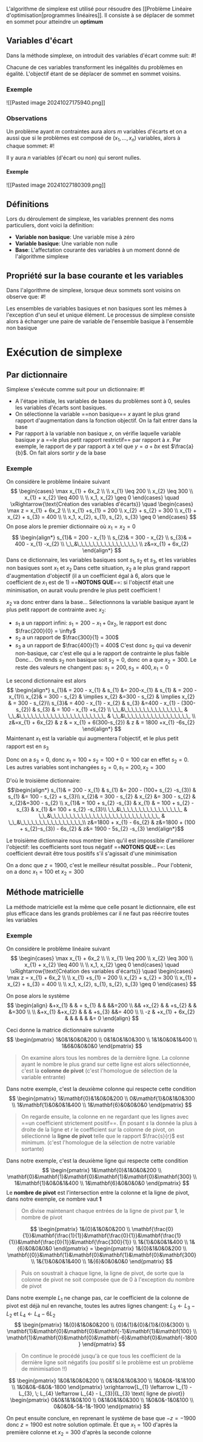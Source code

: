 L'algorithme de simplexe est utilisé pour résoudre des [[Problème Linéaire d'optimisation|programmes linéaires]]. Il consiste à se déplacer de sommet en sommet pour atteindre un **optimum**

## Variables d'écart
Dans la méthode simplexe, on introduit des variables d'écart comme suit: #!

Chacune de ces variables transforment les inégalités du problèmes en égalité. L'objectif étant de se déplacer de sommet en sommet voisins.
<!--ID: 1730114115911-->


### Exemple
![[Pasted image 20241027175940.png]]

### Observations
Un problème ayant $m$ contraintes aura alors $m$ variables d'écarts et on a aussi que si le problèmes est composé de $(x_{1}, \dots, x_{n})$ variables, alors à chaque sommet: #!

Il y aura $n$ variables (d'écart ou non) qui seront nulles.
<!--ID: 1730114115913-->


#### Exemple
![[Pasted image 20241027180309.png]]

## Définitions
Lors du déroulement de simplexe, les variables prennent des noms particuliers, dont voici la définition:

- **Variable non basique**: Une variable mise à zéro
- **Variable basique**: Une variable non nulle
- **Base**: L'affectation courante des variables à un moment donné de l'algorithme simplexe

## Propriété sur la base courante et les variables
Dans l'algorithme de simplexe, lorsque deux sommets sont voisins on observe que: #!

Les ensembles de variables basiques et non basiques sont les mêmes à l'exception d'un seul et unique élément.
Le processus de simplexe consiste alors à échanger une paire de variable de l'ensemble basique à l'ensemble non basique
<!--ID: 1730114115915-->


# Exécution de simplexe

## Par dictionnaire
Simplexe s'exécute comme suit pour un dictionnaire: #!

- A l'étape initiale, les variables de bases du problèmes sont à 0, seules les variables d'écarts sont basiques.
- On sélectionne la variable ==non basique== $x$ ayant le plus grand rapport d'augmentation dans la fonction objectif. On la fait entrer dans la base
- Par rapport à la variable non basique $x$, on vérifie laquelle variable basique $y$ a ==le plus petit rapport restrictif== par rapport à $x$. Par exemple, le rapport de $y$ par rapport à $x$ tel que $y = a + bx$ est $\frac{a}{b}$. On fait alors sortir $y$ de la base
<!--ID: 1730114115917-->


### Exemple
On considère le problème linéaire suivant
$$
\begin{cases}
\max x_{1} + 6x_2  \\ \\
x_{1} \leq 200 \\
x_{2} \leq 300 \\
x_{1} + x_{2} \leq 400 \\ \\
x_1, x_{2} \geq 0 
\end{cases} \quad \xRightarrow{\text{Création des variables d'écarts}} \quad
\begin{cases}
\max z = x_{1} + 6x_2  \\ \\
x_{1} +s_{1} = 200 \\
x_{2} + s_{2} = 300 \\
x_{1} + x_{2} + s_{3} = 400 \\ \\
x_1, x_{2}, s_{1}, s_{2}, s_{3} \geq 0 
\end{cases}
$$
On pose alors le premier dictionnaire où $x_{1} = x_{2} = 0$
$$
\begin{align*}
s_{1}& = 200 - x_{1} \\
s_{2}& = 300 - x_{2} \\
s_{3}& = 400 - x_{1} -x_{2} \\
\_\_&\_\_\_\_\_\_\_\_\_\_\_\_\_\_\_\ \\
z&=x_{1} + 6x_{2}
\end{align*}
$$Dans ce dictionnaire, les variables basiques sont $s_{1}, s_{2}$ et $s_{3}$, et les variables non basiques sont $x_{1}$ et $x_{2}$
Dans cette situation, $x_{2}$ a le plus grand rapport d'augmentation d'objectif (il a un coefficient égal à $6$, alors que le coefficient de $x_{1}$ est de $1$)
==**NOTONS QUE**==: si l'objectif était une minimisation, on aurait voulu prendre le plus petit coefficient !

$x_{2}$ va donc entrer dans la base... Sélectionnons la variable basique ayant le plus petit rapport de contrainte avec $x_{2}$:
- $s_{1}$ a un rapport infini: $s_{1} = 200 - x_{1} + 0x_{2}$, le rapport est donc $\frac{200}{0} = \infty$
- $s_{2}$ a un rapport de $\frac{300}{1} = 300$
- $s_{3}$ a un rapport de $\frac{400}{1} = 400$
C'est donc $s_{2}$ qui va devenir non-basique, car c'est elle qui a le rapport de contrainte le plus faible
Donc...
On rends $s_{2}$ non basique soit $s_{2} = 0$, donc on a que $x_{2} = 300$. Le reste des valeurs ne changent pas: $s_{1} = 200, s_{3} = 400, x_{1}=0$

Le second dictionnaire est alors
$$
\begin{align*}
s_{1}& = 200 - x_{1} & s_{1} &= 200-x_{1} & s_{1} & = 200 - x_{1}\\
x_{2}& = 300 - s_{2} & \implies x_{2} &=300 - s_{2} & \implies x_{2} & = 300 - s_{2}\\
s_{3}& = 400 - x_{1} - x_{2} & s_{3} &=400 - x_{1} - (300-s_{2}) & s_{3} & = 100 - x_{1} +s_{2} \\
\_\_&\_\_\_\_\_\_\_\_\_\_\_\_\_\_\_ & \_\_&\_\_\_\_\_\_\_\_\_\_\_\_\_\_\_\_\_\_\_\_\_\_ & \_\_&\_\_\_\_\_\_\_\_\_\_\_\_\_\_\_\_\_  \\
z&=x_{1} + 6x_{2} & z & = x_{1} + 6(300-s_{2}) & z & = 1800 +x_{1} -6s_{2}
\end{align*}
$$Maintenant $x_{1}$ est la variable qui augmentera l'objectif, et le plus petit rapport est en $s_{3}$

Donc on a $s_{3} = 0$, donc $x_{1} = 100 +s_{2} = 100 + 0 = 100$ car en effet $s_{2} = 0$. Les autres variables sont inchangées $s_{2} = 0, s_{1} =200, x_{2} = 300$

D'où le troisième dictionnaire:
$$\begin{align*}
s_{1}& = 200 - x_{1} & s_{1} &= 200 - (100+ s_{2} -s_{3}) & s_{1} &= 100 - s_{2} + s_{3}\\
x_{2}& = 300 - s_{2} & x_{2} &= 300 - s_{2} &  x_{2}&=300 - s_{2} \\
x_{1}& = 100 + s_{2} -s_{3} &  x_{1} & = 100 + s_{2} -s_{3} & x_{1} &= 100 + s_{2} -s_{3}\\
\_\_&\_\_\_\_\_\_\_\_\_\_\_\_\_\_\_\_ & \_\_&\_\_\_\_\_\_\_\_\_\_\_\_\_\_\_\_\_\_\_\_\_\_\_\_\_\_\_\_ & \_\_&\_\_\_\_\_\_\_\_\_\_\_\_\_\_\_\_\\
z&=1800 + x_{1} - 6s_{2} & z&=1800 + (100 + s_{2}-s_{3}) - 6s_{2} & z&= 1900 - 5s_{2} -s_{3}
\end{align*}$$

Le troisième dictionnaire nous montrer bien qu'il est impossible d'améliorer l'objectif: les coefficients sont tous négatif
==**NOTONS QUE**==: Les coefficient devrait être tous positifs s'il s'agissait d'une minimisation

On a donc que $z= 1900$, c'est le meilleur résultat possible...
Pour l'obtenir, on a donc $x_{1} = 100$ et $x_{2} = 300$

## Méthode matricielle
La méthode matricielle est la même que celle posant le dictionnaire, elle est plus efficace dans les grands problèmes car il ne faut pas réécrire toutes les variables

### Exemple
On considère le problème linéaire suivant
$$
\begin{cases}
\max x_{1} + 6x_2  \\ \\
x_{1} \leq 200 \\
x_{2} \leq 300 \\
x_{1} + x_{2} \leq 400 \\ \\
x_1, x_{2} \geq 0 
\end{cases} \quad \xRightarrow{\text{Création des variables d'écarts}} \quad
\begin{cases}
\max z = x_{1} + 6x_2  \\ \\
x_{1} +s_{1} = 200 \\
x_{2} + s_{2} = 300 \\
x_{1} + x_{2} + s_{3} = 400 \\ \\
x_1, x_{2}, s_{1}, s_{2}, s_{3} \geq 0 
\end{cases}
$$

On pose alors le système
$$
\begin{align}
&+x_{1} & & + s_{1} & & &&=200 \\
&& +x_{2} & & +s_{2} & & &=300 \\ \\
&+x_{1} &+x_{2} & & & +s_{3} &&= 400 \\ \\
-z & +x_{1} + 6x_{2} & & & & & &= 0
\end{align}
$$

Ceci donne la matrice dictionnaire suivante
$$
\begin{pmatrix}
1&0&1&0&0&200 \\
0&1&0&1&0&300 \\
1&1&0&0&1&400 \\
1&6&0&0&0&0
\end{pmatrix}
$$
>On examine alors tous les nombres de la dernière ligne. La colonne ayant le nombre le plus grand sur cette ligne est alors sélectionnée, c'est la **colonne de pivot** (c'est l'homologue de sélection de la variable entrante)

Dans notre exemple, c'est la deuxième colonne qui respecte cette condition
$$
\begin{pmatrix}
1&\mathbf{0}&1&0&0&200 \\
0&\mathbf{1}&0&1&0&300 \\
1&\mathbf{1}&0&0&1&400 \\
1&\mathbf{6}&0&0&0&0
\end{pmatrix}
	$$
> On regarde ensuite, la colonne en ne regardant que les lignes avec ==un coefficient strictement positif==.
   En posant $s$ la donnée la plus à droite de la ligne et $r$ le coefficient sur la colonne de pivot, on sélectionné la **ligne de pivot** telle que le rapport $\frac{s}{r}$ est minimum. (c'est l'homologue de la sélection de notre variable sortante)

Dans notre exemple, c'est la deuxième ligne qui respecte cette condition
$$
\begin{pmatrix}
1&\mathbf{0}&1&0&0&200 \\
\mathbf{0}&\mathbf{1}&\mathbf{0}&\mathbf{1}&\mathbf{0}&\mathbf{300} \\
1&\mathbf{1}&0&0&1&400 \\
1&\mathbf{6}&0&0&0&0
\end{pmatrix}
$$
Le **nombre de pivot** est l'intersection entre la colonne et la ligne de pivot, dans notre exemple, ce nombre vaut $\mathbf{1}$ 

> On divise maintenant chaque entrées de la ligne de pivot par $\mathbf{1}$, le nombre de pivot

$$
\begin{pmatrix}
1&{0}&1&0&0&200 \\
\mathbf{\frac{0}{1}}&\mathbf{\frac{1}{1}}&\mathbf{\frac{0}{1}}&\mathbf{\frac{1}{1}}&\mathbf{\frac{0}{1}}&\mathbf{\frac{300}{1}} \\
1&{1}&0&0&1&400 \\
1&{6}&0&0&0&0
\end{pmatrix} = 
\begin{pmatrix}
1&{0}&1&0&0&200 \\
\mathbf{{0}}&\mathbf{1}&\mathbf{0}&\mathbf{1}&\mathbf{0}&\mathbf{300} \\
1&{1}&0&0&1&400 \\
1&{6}&0&0&0&0
\end{pmatrix}
$$

> Puis on soustrait à chaque ligne, la ligne de pivot, de sorte que la colonne de pivot ne soit composée que de 0 à l'exception du nombre de pivot

Dans notre exemple $L_{1}$ ne change pas, car le coefficient de la colonne de pivot est déjà nul en revanche, toutes les autres lignes changent: $L_{3} \leftarrow L_{3} - L_{2}$ et $L_{4} \leftarrow L_{4} - 6L_{2}$
$$
\begin{pmatrix}
1&{0}&1&0&0&200 \\
{0}&{1}&{0}&{1}&{0}&{300} \\
\mathbf{1}&\mathbf{0}&\mathbf{0}&\mathbf{-1}&\mathbf{1}&\mathbf{100} \\
\mathbf{1}&\mathbf{0}&\mathbf{0}&\mathbf{-6}&\mathbf{0}&\mathbf{-1800}
\end{pmatrix}
$$

> On continue le procédé jusqu'à ce que tous les coefficient de la dernière ligne soit négatifs (ou positif si le problème est un problème de minimisation !!)

$$
\begin{pmatrix}
1&0&1&0&0&200 \\
0&1&0&1&0&300 \\
1&0&0&-1&1&100 \\
1&0&0&-6&0&-1800
\end{pmatrix} \xrightarrow[L_{1} \leftarrow L_{1} - L_{3}, \; L_{4} \leftarrow L_{4} - L_{3}]{L_{3} \text{ ligne de pivot}}
\begin{pmatrix}
0&0&1&1&0&100 \\
0&1&0&1&0&300 \\
1&0&0&-1&0&100 \\
0&0&0&-5&-1&-1900
\end{pmatrix}
$$

On peut ensuite conclure, en reprenant le système de base que $-z = -1900$ donc $z=1900$ est notre solution optimale.
Et que $x_{1} = 100$ d'après la première colonne et $x_{2} = 300$ d'après la seconde colonne